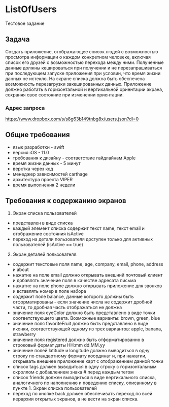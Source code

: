 # ListOfUsers
Тестовое задание

## Задача
Создать приложение, отображающее список людей 
с возможностью просмотра информации о каждом конкретном человеке, включая список его друзей 
с возможностью перехода между ними. 
Полученные данные должны кешироваться при получении и не перезапрашиваться при последующем запуске приложения при условии, что время жизни данных не истекло. 
На экране списка должна быть обеспечена возможность перезагрузки закешированных данных. 
Приложение должно работать в горизонтальной и вертикальной ориентации экрана, сохраняя свое состояние при изменении ориентации.

### Адрес запроса
https://www.dropbox.com/s/s8g63b149tnbg8x/users.json?dl=0

## Общие требования
- язык разработки - swift
- версия iOS - 11.0
- требования к дизайну - соответствие гайдлайнам Apple
- время жизни данных - 5 минут
- верстка через код 
- менеджер зависимостей carthage
- архитектура проекта VIPER
- время выполнения 2 недели 

## Требования к содержанию экранов
1. Экран списка пользователей
- представлен в виде списка
- каждый элемент списка содержит текст name, текст email и отображение состояния isActive
- переход на детали пользователя доступен только для активных пользователей (isActive == true)

2. Экран деталей пользователя:
- содержит текстовые поля name, age, company, email, phone, address и about
- нажатие на поле email должно открывать внешний почтовый клиент и добавлять значение поля в качестве адресата письма
- нажатие на поле phone должно открывать приложение для звонков и вставлять номер в поле набора
- содержит поле balance, данные которого должны быть отформатированы - если значение числа не содержит дробной части, то дробная часть отображаться не должна
- значение поля eyeColor должно быть представлено в виде точки соответствующего цвета. Возможные варианты: brown, green, blue
- значение поля favoriteFruit должно быть представлено в виде иконки, соответствующей одному из трех вариантов: apple, banana, strawberry
- значение поля registered должно быть отформатированно в строковый формат даты HH:mm dd.MM.yy
- значение полей latitude и longitude должно выводиться в одну строку по стандартному формату координат и, при нажатии, открывать внешнее приложение карт с отображением данной точки
- список tags должен выводиться в одну строку с горизонтальным скроллом с добавлением знака # перед каждым тегом
- список friends должен выводиться в виде вертикального списка, аналогичного по наполнению и поведению списку, описанному в пункте 1. Экран списка пользователей
- переход по кнопке back должен обеспечивать переход по всей иерархии открытых экранов, а не вести на экран списка.


